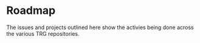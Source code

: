 # Roadmap
The issues and projects outlined here show the activies being done across the various TRG repositories.
